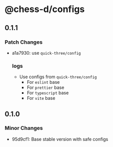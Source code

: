 # @chess-d/configs

## 0.1.1

### Patch Changes

- a1a7930: use `quick-three/config`

  ### logs

  - Use configs from `quick-three/config`
    - For `eslint` base
    - For `prettier` base
    - For `typescript` base
    - For `vite` base

## 0.1.0

### Minor Changes

- 95d9cf1: Base stable version with safe configs
